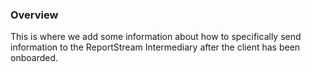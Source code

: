 ### Overview

This is where we add some information about how to specifically send information to the ReportStream Intermediary after the client has been onboarded.

